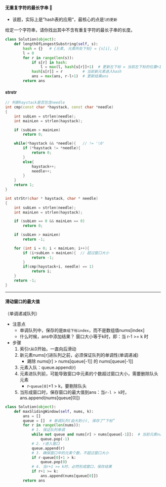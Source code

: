 
#### 无重复字符的最长字串 :slightly_smiling_face:

- 该题，实际上是”hash表的应用“，最核心的点是`l的更新`

给定一个字符串，请你找出其中不含有重复字符的最长子串的长度。

```python
class Solution(object):
    def lengthOfLongestSubstring(self, s):
        hash = {}   # {元素, 元素所处下标} = {s[i], i}
        l = 0
        for r in range(len(s)):
            if s[r] in hash:
                l = max(l, hash[s[r]]+1)  # 更新左下标 = 当前左下标的位置+1
            hash[s[r]] = r         # 当前新元素进入hash
            ans = max(ans, r-l+1)  # 更新结果ans
        return ans
```



#### strstr

```c++
// 判断haystack是否包含needle
int cmp(const char *haystack, const char *needle) 
{
    int subLen = strlen(needle);
    int mainLen = strlen(haystack);

    if (subLen > mainLen)
        return 0;

    while(*haystack && *needle){   // != '\0'
        if (*haystack != *needle){
            return 0;
        }
        else{
            haystack++;
            needle++;
        }
    }
    return 1;
}

int strStr(char * haystack, char * needle)
{
    int subLen = strlen(needle);
    int mainLen = strlen(haystack);

    if (subLen == 0 && mainLen == 0)
        return 0; 

    if (subLen > mainLen)
        return -1;

    for (int i = 0; i < mainLen; i++){
        if (i+subLen > mainLen){  // 超过窗口大小
            return -1;
        }
        if(cmp(haystack+i, needle) == 1)
            return i;
    }
    return -1;
}
```



---

#### 滑动窗口的最大值

（单调递减队列）

- 注意点
  - 单调队列中，保存的是`数组下标index`，而不是数组值nums[index]
  - 什么时候，ans中添加结果？ 窗口大小等于k时，即：当 r-1 >= k 时
- 步骤
  1. 索引r从0开始，一直向后滑动
  2. 新元素nums[r]进队列之前，必须保证队列的单调性(单调递减)
     - 踢除 nums[r] > nums[queue[-1]] 的 nums[queue[-1]]
  3. 元素入队：queue.append(r)
  4. 元素进队列前，可能导致窗口中元素的个数超过窗口大小，需要删除队头元素
     - r-`queue[0]`+1 > k，要剔除队头
  5. 当形成窗口时，保存窗口的最大值到ans：当`r-l > k`时，ans.append(nums[queue[0]])

```python
class Solution(object):
    def maxSlidingWindow(self, nums, k):
        ans = []
        queue = []  # 单调队列(由大到小), 保存了“下标”
        for r in range(len(nums)):
            # 1. 保证队列单调
            while not queue and nums[r] > nums[queue[-1]]:  # 当前元素nums[r] > 队尾元素: 移除队尾
                queue.pop(-1)
            # 2. r进入窗口
            queue.append(r)
            # 3. 确保窗口中的元素个数，不超过窗口大小
            if r-queue[0]+1 > k:
                queue.pop(0)
            # 4. 当r+1 >= k时，必然形成窗口，保存结果
            if r+1 >= k:
                ans.append(nums[queue[0]])
        return ans
```
